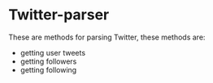 # Twitter-parser
These are methods for parsing Twitter, these methods are:
- getting user tweets
- getting followers
- getting following
